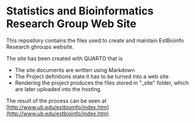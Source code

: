 # Statistics and Bioinformatics Research Group Web Site

This repository contains the files used to create and maintain EstBioinfo Research ghroups website.

The site has been created with QUARTO that is
  - The site documents are written using Markdown
  - The Project definitions state it has to be turned into a web site
  - Rendering the project produces the files stored in "_site" folder, which are later uploaded into the hosting.
  
The result of the process can be seen at [http://www.ub.edu/estbioinfo/index.htm](http://www.ub.edu/estbioinfo/index.htm)

